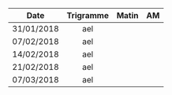 |Date | Trigramme | Matin  | AM  |
|-----|:---------:|:------:|:---:|
| 31/01/2018 | ael |       |     |
| 07/02/2018 | ael |       |     |
| 14/02/2018 | ael |       |     |
| 21/02/2018 | ael |       |     |
| 07/03/2018 | ael |       |     |
